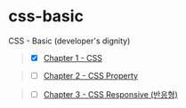 # css-basic

CSS - Basic (developer's dignity)

> - [x] [Chapter 1 - CSS](https://github.com/ding-co/css-basic/tree/main/code/ch01)

> - [ ] [Chapter 2 - CSS Property](https://github.com/ding-co/css-basic/tree/main/code/ch02)

> - [ ] [Chapter 3 - CSS Responsive (반응형)](https://github.com/ding-co/css-basic/tree/main/code/ch03)
